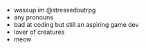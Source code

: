 - wassup im @stressedoutrpg
- any pronouns
- bad at coding but still an aspiring game dev
- lover of creatures
- meow

<!---
stressedoutrpg/stressedoutrpg is a ✨ special ✨ repository because its `README.md` (this file) appears on your GitHub profile.
You can click the Preview link to take a look at your changes.
--->
